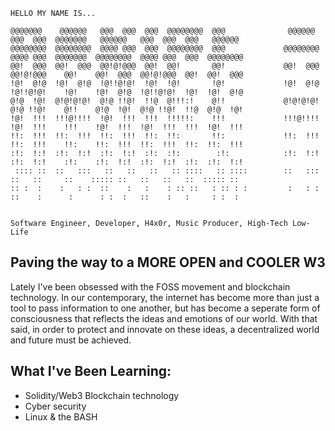 ```
HELLO MY NAME IS...

@@@@@@@    @@@@@@   @@@  @@@  @@@  @@@@@@@@  @@@              @@@@@@   @@@  @@@  @@@@@@@   @@@@@@   @@@  @@@  @@@   @@@@@@   
@@@@@@@@  @@@@@@@@  @@@@ @@@  @@@  @@@@@@@@  @@@             @@@@@@@@  @@@@ @@@  @@@@@@@  @@@@@@@@  @@@@ @@@  @@@  @@@@@@@@  
@@!  @@@  @@!  @@@  @@!@!@@@  @@!  @@!       @@!             @@!  @@@  @@!@!@@@    @@!    @@!  @@@  @@!@!@@@  @@!  @@!  @@@  
!@!  @!@  !@!  @!@  !@!!@!@!  !@!  !@!       !@!             !@!  @!@  !@!!@!@!    !@!    !@!  @!@  !@!!@!@!  !@!  !@!  @!@  
@!@  !@!  @!@!@!@!  @!@ !!@!  !!@  @!!!:!    @!!             @!@!@!@!  @!@ !!@!    @!!    @!@  !@!  @!@ !!@!  !!@  @!@  !@!  
!@!  !!!  !!!@!!!!  !@!  !!!  !!!  !!!!!:    !!!             !!!@!!!!  !@!  !!!    !!!    !@!  !!!  !@!  !!!  !!!  !@!  !!!  
!!:  !!!  !!:  !!!  !!:  !!!  !!:  !!:       !!:             !!:  !!!  !!:  !!!    !!:    !!:  !!!  !!:  !!!  !!:  !!:  !!!  
:!:  !:!  :!:  !:!  :!:  !:!  :!:  :!:        :!:            :!:  !:!  :!:  !:!    :!:    :!:  !:!  :!:  !:!  :!:  :!:  !:!  
 :::: ::  ::   :::   ::   ::   ::   :: ::::   :: ::::        ::   :::   ::   ::     ::    ::::: ::   ::   ::   ::  ::::: ::  
:: :  :    :   : :  ::    :   :    : :: ::   : :: : :         :   : :  ::    :      :      : :  :   ::    :   :     : :  :   
                                                                                                                             

Software Engineer, Developer, H4x0r, Music Producer, High-Tech Low-Life
```

## Paving the way to a MORE OPEN and COOLER W3
Lately I've been obsessed with the FOSS movement and blockchain technology. In our contemporary, the internet has become more than just a tool to pass information to one another, but has become a seperate form of consciousness that reflects the ideas and emotions of our world. With that said, in order to protect and innovate on these ideas, a decentralized world and future must be achieved.

## What I've Been Learning:
- Solidity/Web3 Blockchain technology
- Cyber security
- Linux & the BASH